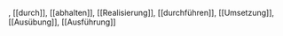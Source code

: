 , [[durch]], [[abhalten]], [[Realisierung]], [[durchführen]], [[Umsetzung]], [[Ausübung]], [[Ausführung]]